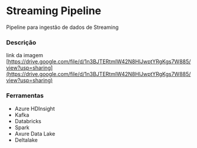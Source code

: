 # Streaming Pipeline
Pipeline para ingestão de dados de Streaming

### Descrição
link da imagem
[https://drive.google.com/file/d/1n3BJTERtmIW42N8HlJwptYRgKgs7W885/view?usp=sharing](https://drive.google.com/file/d/1n3BJTERtmIW42N8HlJwptYRgKgs7W885/view?usp=sharing)

### Ferramentas

- Azure HDInsight
- Kafka
- Databricks
- Spark
- Axure Data Lake
- Deltalake
